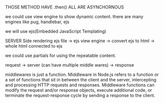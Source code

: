 THOSE METHOD HAVE .then() ALL ARE ASYNCHORNOUS


we could use view engine to show dynamic content.
there are many engines like pug, handlebar, ejs

we will use ejs(Embedded JavaScript Templating)


SERVER Side rendering
ejs file -> ejs view engine -> convert ejs to html -> whole html connected to ejs

we could use partials for using the repeatable content.

request -> server (can have multiple middle wares) -> response

middlewares is just a function.
Middleware in Node.js refers to a function or a set of functions that sit in between the client and the server, intercepting and processing HTTP requests and responses. Middleware functions can modify the request and/or response objects, execute additional code, or terminate the request-response cycle by sending a response to the client.
